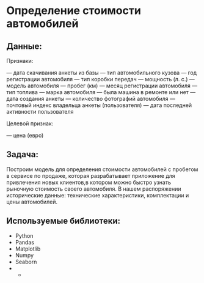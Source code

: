 # Определение стоимости автомобилей

## Данные:

Признаки:

 — дата скачивания анкеты из базы
 — тип автомобильного кузова
 — год регистрации автомобиля
 — тип коробки передач
 — мощность (л. с.)
 — модель автомобиля
 — пробег (км)
 — месяц регистрации автомобиля
 — тип топлива
 — марка автомобиля
 — была машина в ремонте или нет
 — дата создания анкеты
 — количество фотографий автомобиля
 — почтовый индекс владельца анкеты (пользователя)
 — дата последней активности пользователя

Целевой признак:

 — цена (евро)


## Задача:

Построим модель для определения стоимости автомобилей с пробегом в сервисе по продаже, которая разрабатывает приложение для привлечения новых клиентов,в котором можно быстро узнать рыночную стоимость своего автомобиля. В нашем распоряжении исторические данные: технические характеристики, комплектации и цены автомобилей.


## Используемые библиотеки:
- Python 
- Pandas
- Matplotlib
- Numpy
- Seaborn
- -



